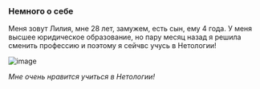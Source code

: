 ### Немного о себе

Меня зовут Лилия, мне 28 лет, замужем, есть сын, ему 4 года. У меня высшее юридическое образование, но пару месяц назад я решила сменить профессию и поэтому я сейчвс учусь в Нетологии!

![image](img/IMG_4245.png)


*Мне очень нравится учиться в Нетологии!*